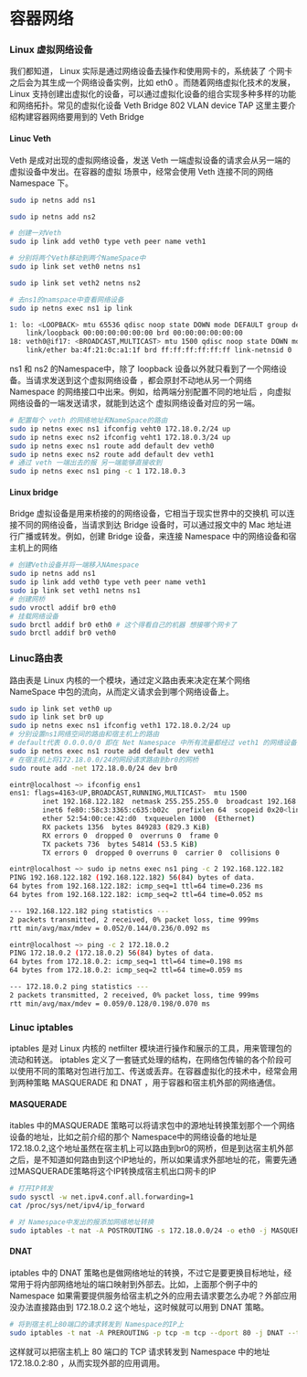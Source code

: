 # 容器网络

### Linux 虚拟网络设备

我们都知道， Linux 实际是通过网络设备去操作和使用网卡的，系统装了 个网卡之后会为其生成一个网络设备实例，比如 eth0 。而随着网络虚拟化技术的发展， Linux 支持创建出虚拟化的设备，可以通过虚拟化设备的组合实现多种多样的功能和网络拓扑。常见的虚拟化设备 Veth Bridge 802 VLAN device TAP 这里主要介绍构建容器网络要用到的 Veth Bridge

#### Linuc Veth
Veth 是成对出现的虚拟网络设备，发送 Veth 一端虚拟设备的请求会从另一端的虚拟设备中发出。在容器的虚拟 场景中，经常会使用 Veth 连接不同的网络 Namespace 下。

``` bash
sudo ip netns add ns1

sudo ip netns add ns2

# 创建一对Veth
sudo ip link add veth0 type veth peer name veth1

# 分别将两个Veth移动到两个NameSpace中
sudo ip link set veth0 netns ns1

sudo ip link set veth2 netns ns2

# 去ns1的namspace中查看网络设备
sudo ip netns exec ns1 ip link

1: lo: <LOOPBACK> mtu 65536 qdisc noop state DOWN mode DEFAULT group default qlen 1000
    link/loopback 00:00:00:00:00:00 brd 00:00:00:00:00:00
18: veth0@if17: <BROADCAST,MULTICAST> mtu 1500 qdisc noop state DOWN mode DEFAULT group default qlen 1000
    link/ether ba:4f:21:0c:a1:1f brd ff:ff:ff:ff:ff:ff link-netnsid 0

```

ns1 和 ns2 的Namespace中，除了 loopback 设备以外就只看到了一个网络设备。当请求发送到这个虚拟网络设备 ，都会原封不动地从另一个网络 Namespace 的网络接口中出来。例如，给两端分别配置不同的地址后 ，向虚拟网络设备的一端发送请求，就能到达这个
虚拟网络设备对应的另一端。

``` bash
# 配置每个 veth 的网络地址和NameSpace的路由
sudo ip netns exec ns1 ifconfig veht0 172.18.0.2/24 up
sudo ip netns exec ns2 ifconfig veht1 172.18.0.3/24 up
sudo ip netns exec ns1 route add default dev veth0
sudo ip netns exec ns2 route add default dev veth1
# 通过 veth 一端出去的报 另一端能够直接收到
sudo ip netns exec ns1 ping -c 1 172.18.0.3

```

#### Linux bridge

Bridge 虚拟设备是用来桥接的的网络设备，它相当于现实世界中的交换机 可以连接不同的网络设备，当请求到达 Bridge 设备时，可以通过报文中的 Mac 地址进行广播或转发。例如，创建 Bridge 设备，来连接 Namespace 中的网络设备和宿主机上的网络

``` bash
# 创建Veth设备并将一端移入NAmespace
sudo ip netns add ns1
sudo ip link add veth0 type veth peer name veth1
sudo ip link set veth1 netns ns1
# 创建网桥
sudo vroctl addif br0 eth0
# 挂载网络设备
sudo brctl addif br0 eth0 # 这个得看自己的机器 想接哪个网卡了
sudo brctl addif br0 veth0
```

### Linuc路由表
路由表是 Linux 内核的一个模块，通过定义路由表来决定在某个网络 NameSpace 中包的流向，从而定义请求会到哪个网络设备上。

``` bash
sudo ip link set veth0 up
sudo ip link set br0 up
sudo ip netns exec ns1 ifconfig veth1 172.18.0.2/24 up
# 分别设置ns1网络空间的路由和宿主机上的路由
# default代表 0.0.0.0/0 即在 Net Namespace 中所有流量都经过 veth1 的网络设备流出
sudo ip netns exec ns1 route add default dev veth1
# 在宿主机上将172.18.0.0/24的网段请求路由到br0的网桥
sudo route add -net 172.18.0.0/24 dev br0
```

``` bash
eintr@localhost ~> ifconfig ens1
ens1: flags=4163<UP,BROADCAST,RUNNING,MULTICAST>  mtu 1500
        inet 192.168.122.182  netmask 255.255.255.0  broadcast 192.168.122.255
        inet6 fe80::58c3:3365:c635:b02c  prefixlen 64  scopeid 0x20<link>
        ether 52:54:00:ce:42:d0  txqueuelen 1000  (Ethernet)
        RX packets 1356  bytes 849283 (829.3 KiB)
        RX errors 0  dropped 0  overruns 0  frame 0
        TX packets 736  bytes 54814 (53.5 KiB)
        TX errors 0  dropped 0 overruns 0  carrier 0  collisions 0

eintr@localhost ~> sudo ip netns exec ns1 ping -c 2 192.168.122.182 
PING 192.168.122.182 (192.168.122.182) 56(84) bytes of data.
64 bytes from 192.168.122.182: icmp_seq=1 ttl=64 time=0.236 ms
64 bytes from 192.168.122.182: icmp_seq=2 ttl=64 time=0.052 ms

--- 192.168.122.182 ping statistics ---
2 packets transmitted, 2 received, 0% packet loss, time 999ms
rtt min/avg/max/mdev = 0.052/0.144/0.236/0.092 ms

eintr@localhost ~> ping -c 2 172.18.0.2
PING 172.18.0.2 (172.18.0.2) 56(84) bytes of data.
64 bytes from 172.18.0.2: icmp_seq=1 ttl=64 time=0.198 ms
64 bytes from 172.18.0.2: icmp_seq=2 ttl=64 time=0.059 ms

--- 172.18.0.2 ping statistics ---
2 packets transmitted, 2 received, 0% packet loss, time 999ms
rtt min/avg/max/mdev = 0.059/0.128/0.198/0.070 ms
```

### Linuc iptables
iptables 是对 Linux 内核的 netfilter 模块进行操作和展示的工具，用来管理包的流动和转送。 iptables 定义了一套链式处理的结构，在网络包传输的各个阶段可以使用不同的策略对包进行加工、传送或丢弃。在容器虚拟化的技术中，经常会用到两种策略 MASQUERADE 和 DNAT ，用于容器和宿主机外部的网络通信。

#### MASQUERADE
itables 中的MASQUERADE 策略可以将请求包中的源地址转换策划那个一个网络设备的地址，比如之前介绍的那个 Namespace中的网络设备的地址是 172.18.0.2,这个地址虽然在宿主机上可以路由到br0的网桥，但是到达宿主机外部之后，是不知道如何路由到这个IP地址的，所以如果请求外部地址的花，需要先通过MASQUERADE策略将这个IP转换成宿主机出口网卡的IP

``` bash
# 打开IP转发
sudo sysctl -w net.ipv4.conf.all.forwarding=1
cat /proc/sys/net/ipv4/ip_forward

# 对 Namespace中发出的报添加网络地址转换
sudo iptables -t nat -A POSTROUTING -s 172.18.0.0/24 -o eth0 -j MASQUERADE
```

#### DNAT
iptables 中的 DNAT 策略也是做网络地址的转换，不过它是要更换目标地址，经常用于将内部网络地址的端口映射到外部去。比如，上面那个例子中的 Namespace 如果需要提供服务给宿主机之外的应用去请求要怎么办呢？外部应用没办法直接路由到 172.18.0.2 这个地址，这时候就可以用到 DNAT 策略。

``` bash
# 将到宿主机上80端口的请求转发到 Namespace的IP上
sudo iptables -t nat -A PREROUTING -p tcp -m tcp --dport 80 -j DNAT --to-desination 172.18.0.2:80
```

这样就可以把宿主机上 80 端口的 TCP 请求转发到 Namespace 中的地址 172.18.0.2:80 ，从而实现外部的应用调用。
